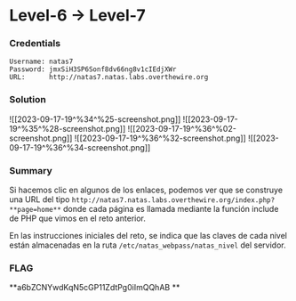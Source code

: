 # Level-6 -> Level-7

### Credentials

```
Username: natas7
Password: jmxSiH3SP6Sonf8dv66ng8v1cIEdjXWr
URL:      http://natas7.natas.labs.overthewire.org
```
### Solution

![[2023-09-17-19^%34^%25-screenshot.png]]
![[2023-09-17-19^%35^%28-screenshot.png]]
![[2023-09-17-19^%36^%02-screenshot.png]]
![[2023-09-17-19^%36^%32-screenshot.png]]
![[2023-09-17-19^%36^%34-screenshot.png]]

### Summary

Si hacemos clic en algunos de los enlaces, podemos ver que se construye una URL del tipo `http://natas7.natas.labs.overthewire.org/index.php?**page=home**` donde cada página es llamada mediante la función include de PHP que vimos en el reto anterior.

En las instrucciones iniciales del reto, se indica que las claves de cada nivel están almacenadas en la ruta `/etc/natas_webpass/natas_nivel` del servidor.
### FLAG
**a6bZCNYwdKqN5cGP11ZdtPg0iImQQhAB ** 